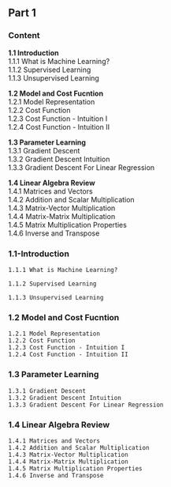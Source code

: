 ## Part 1
### Content  

**1.1 Introduction**  
1.1.1 What is Machine Learning?  
1.1.2 Supervised Learning  
1.1.3 Unsupervised Learning  

**1.2 Model and Cost Fucntion**  
1.2.1 Model Representation  
1.2.2 Cost Function  
1.2.3 Cost Function - Intuition I  
1.2.4 Cost Function - Intuition II  

**1.3 Parameter Learning**  
1.3.1 Gradient Descent  
1.3.2 Gradient Descent Intuition  
1.3.3 Gradient Descent For Linear Regression  

**1.4 Linear Algebra Review**  
1.4.1 Matrices and Vectors  
1.4.2 Addition and Scalar Multiplication  
1.4.3 Matrix-Vector Multiplication  
1.4.4 Matrix-Matrix Multiplication  
1.4.5 Matrix Multiplication Properties  
1.4.6 Inverse and Transpose  


### 1.1-Introduction
	1.1.1 What is Machine Learning?  
	
	1.1.2 Supervised Learning  
	
	1.1.3 Unsupervised Learning  
	
### 1.2 Model and Cost Fucntion
	1.2.1 Model Representation  
	1.2.2 Cost Function  
	1.2.3 Cost Function - Intuition I  
	1.2.4 Cost Function - Intuition II    



### 1.3 Parameter Learning
	1.3.1 Gradient Descent  
	1.3.2 Gradient Descent Intuition  
	1.3.3 Gradient Descent For Linear Regression  

	

### 1.4 Linear Algebra Review
	1.4.1 Matrices and Vectors  
	1.4.2 Addition and Scalar Multiplication  
	1.4.3 Matrix-Vector Multiplication  
	1.4.4 Matrix-Matrix Multiplication  
	1.4.5 Matrix Multiplication Properties  
	1.4.6 Inverse and Transpose    

	
	













 